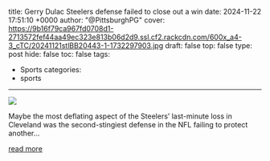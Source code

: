 title: Gerry Dulac Steelers defense failed to close out a win
date: 2024-11-22 17:51:10 +0000
author: "@PittsburghPG"
cover: https://9b16f79ca967fd0708d1-2713572fef44aa49ec323e813b06d2d9.ssl.cf2.rackcdn.com/600x_a4-3_cTC/20241121stlBB20443-1-1732297903.jpg
draft: false
top: false
type: post
hide: false
toc: false
tags:
  - Sports
categories:
  - sports
---

![](https://9b16f79ca967fd0708d1-2713572fef44aa49ec323e813b06d2d9.ssl.cf2.rackcdn.com/600x_a4-3_cTC/20241121stlBB20443-1-1732297903.jpg)

Maybe the most deflating aspect of the Steelers’ last-minute loss in Cleveland was the second-stingiest defense in the NFL failing to protect another...

[read more](https://www.post-gazette.com/sports/steelers/2024/11/22/steelers-browns-tj-watt-jameis-winston-myles-garrett-afc-north/stories/202411220009)
